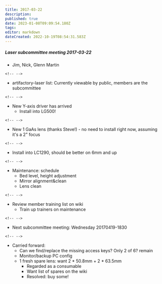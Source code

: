 ```yaml
---
title: 2017-03-22
description: 
published: true
date: 2023-01-08T09:09:54.180Z
tags: 
editor: markdown
dateCreated: 2022-10-19T08:54:31.583Z
---
```


##### Laser subcommittee meeting 2017-03-22

-   Jim, Nick, Glenn Martin

```{=html}
<!-- -->
```
-   artifactory-laser list: Currently viewable by public, members are the subcommittee

```{=html}
<!-- -->
```
-   New Y-axis driver has arrived
    -   Install into LG500!

```{=html}
<!-- -->
```
-   New 1 GaAs lens (thanks Steve!) - no need to install right now, assuming it's a 2" focus

```{=html}
<!-- -->
```
-   Install into LC1290, should be better on 6mm and up

```{=html}
<!-- -->
```
-   Maintenance: schedule
    -   Bed level, height adjustment
    -   Mirror alignment&clean
    -   Lens clean

```{=html}
<!-- -->
```
-   Review member training list on wiki
    -   Train up trainers on maintenance

```{=html}
<!-- -->
```
-   Next subcommittee meeting: Wednesday 20170419-1830

```{=html}
<!-- -->
```
-   Carried forward:
    -   Can we find/replace the missing access keys? Only 2 of 6? remain
    -   Monitor/backup PC config
    -   1 fresh spare lens: want 2 \* 50.8mm + 2 \* 63.5mm
        -   Regarded as a consumable
        -   Want list of spares on the wiki
        -   Resolved: buy some!
